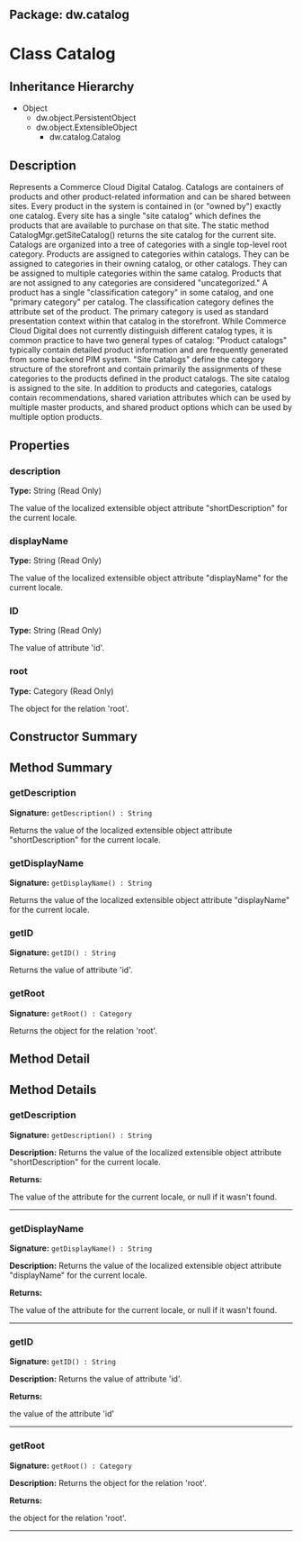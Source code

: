 ## Package: dw.catalog

# Class Catalog

## Inheritance Hierarchy

- Object
  - dw.object.PersistentObject
  - dw.object.ExtensibleObject
    - dw.catalog.Catalog

## Description

Represents a Commerce Cloud Digital Catalog. Catalogs are containers of products and other product-related information and can be shared between sites. Every product in the system is contained in (or "owned by") exactly one catalog. Every site has a single "site catalog" which defines the products that are available to purchase on that site. The static method CatalogMgr.getSiteCatalog() returns the site catalog for the current site. Catalogs are organized into a tree of categories with a single top-level root category. Products are assigned to categories within catalogs. They can be assigned to categories in their owning catalog, or other catalogs. They can be assigned to multiple categories within the same catalog. Products that are not assigned to any categories are considered "uncategorized." A product has a single "classification category" in some catalog, and one "primary category" per catalog. The classification category defines the attribute set of the product. The primary category is used as standard presentation context within that catalog in the storefront. While Commerce Cloud Digital does not currently distinguish different catalog types, it is common practice to have two general types of catalog: "Product catalogs" typically contain detailed product information and are frequently generated from some backend PIM system. "Site Catalogs" define the category structure of the storefront and contain primarily the assignments of these categories to the products defined in the product catalogs. The site catalog is assigned to the site. In addition to products and categories, catalogs contain recommendations, shared variation attributes which can be used by multiple master products, and shared product options which can be used by multiple option products.

## Properties

### description

**Type:** String (Read Only)

The value of the localized extensible object attribute
 "shortDescription" for the current locale.

### displayName

**Type:** String (Read Only)

The value of the localized extensible object attribute
 "displayName" for the current locale.

### ID

**Type:** String (Read Only)

The value of attribute 'id'.

### root

**Type:** Category (Read Only)

The object for the relation 'root'.

## Constructor Summary

## Method Summary

### getDescription

**Signature:** `getDescription() : String`

Returns the value of the localized extensible object attribute "shortDescription" for the current locale.

### getDisplayName

**Signature:** `getDisplayName() : String`

Returns the value of the localized extensible object attribute "displayName" for the current locale.

### getID

**Signature:** `getID() : String`

Returns the value of attribute 'id'.

### getRoot

**Signature:** `getRoot() : Category`

Returns the object for the relation 'root'.

## Method Detail

## Method Details

### getDescription

**Signature:** `getDescription() : String`

**Description:** Returns the value of the localized extensible object attribute "shortDescription" for the current locale.

**Returns:**

The value of the attribute for the current locale, or null if it wasn't found.

---

### getDisplayName

**Signature:** `getDisplayName() : String`

**Description:** Returns the value of the localized extensible object attribute "displayName" for the current locale.

**Returns:**

The value of the attribute for the current locale, or null if it wasn't found.

---

### getID

**Signature:** `getID() : String`

**Description:** Returns the value of attribute 'id'.

**Returns:**

the value of the attribute 'id'

---

### getRoot

**Signature:** `getRoot() : Category`

**Description:** Returns the object for the relation 'root'.

**Returns:**

the object for the relation 'root'.

---